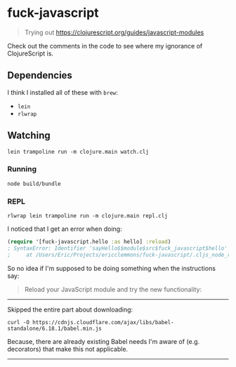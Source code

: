 # fuck-javascript

> Trying out https://clojurescript.org/guides/javascript-modules

Check out the comments in the code to see where my ignorance of ClojureScript is.

## Dependencies

I think I installed all of these with `brew`:

- `lein`
- `rlwrap`

## Watching

```shell
lein trampoline run -m clojure.main watch.clj
```

### Running

```
node build/bundle
```

### REPL

```shell
rlwrap lein trampoline run -m clojure.main repl.clj
```

I noticed that I get an error when doing:

```cljs
(require '[fuck-javascript.hello :as hello] :reload)
; SyntaxError: Identifier 'sayHello$$module$src$fuck_javascript$hello' has already been declared
;     at /Users/Eric/Projects/ericclemmons/fuck-javascript/.cljs_node_repl/src/fuck-javascript/hello.js:1:1
```

So no idea if I'm supposed to be doing something when the instructions say:

> Reload your JavaScript module and try the new functionality:

---

Skipped the entire part about downloading:

```shell
curl -O https://cdnjs.cloudflare.com/ajax/libs/babel-standalone/6.18.1/babel.min.js
```

Because, there are already existing Babel needs I'm aware of (e.g. decorators)
that make this not applicable.

---

